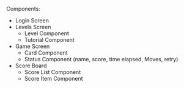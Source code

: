 Components:
- Login Screen
- Levels Screen
    - Level Component
    - Tutorial Component
- Game Screen
    - Card Component
    - Status Component (name, score, time elapsed, Moves, retry)
- Score Board
    - Score List Component
    - Score Item Component